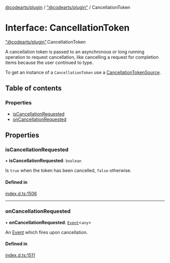 [@codearts/plugin](../README.md) / ["@codearts/plugin"](../modules/_codearts_plugin_.md) / CancellationToken

# Interface: CancellationToken

["@codearts/plugin"](../modules/_codearts_plugin_.md).CancellationToken

A cancellation token is passed to an asynchronous or long running
operation to request cancellation, like cancelling a request
for completion items because the user continued to type.

To get an instance of a `CancellationToken` use a
[CancellationTokenSource](../classes/codearts_plugin_.CancellationTokenSource.md).

## Table of contents

### Properties

- [isCancellationRequested](codearts_plugin_.CancellationToken.md#iscancellationrequested)
- [onCancellationRequested](codearts_plugin_.CancellationToken.md#oncancellationrequested)

## Properties

### isCancellationRequested

• **isCancellationRequested**: `boolean`

Is `true` when the token has been cancelled, `false` otherwise.

#### Defined in

[index.d.ts:1506](https://github.com/shuyaqian/cloudide-plugin-api/blob/5b69219/index.d.ts#L1506)

___

### onCancellationRequested

• **onCancellationRequested**: [`Event`](codearts_plugin_.Event.md)<`any`\>

An [Event](codearts_plugin_.Event.md) which fires upon cancellation.

#### Defined in

[index.d.ts:1511](https://github.com/shuyaqian/cloudide-plugin-api/blob/5b69219/index.d.ts#L1511)

